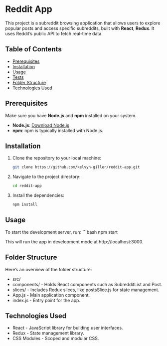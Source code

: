 # Reddit App

This project is a subreddit browsing application that allows users to explore popular posts and access specific subreddits, built with **React**, **Redux**. It uses Reddit’s public API to fetch real-time data.

## Table of Contents
- [Prerequisites](#prerequisites)
- [Installation](#installation)
- [Usage](#usage)
- [Tests](#tests)
- [Folder Structure](#folder-structure)
- [Technologies Used](#technologies-used)

## Prerequisites

Make sure you have **Node.js** and **npm** installed on your system.

- **Node.js**: [Download Node.js](https://nodejs.org/)
- **npm**: npm is typically installed with Node.js.

## Installation

1. Clone the repository to your local machine:
   ```bash
   git clone https://github.com/kelvyn-giller/reddit-app.git

2. Navigate to the project directory:
    ```bash
    cd reddit-app

3. Install the dependencies:
    ```bash
    npm install

## Usage

To start the development server, run:
    ```bash
    npm start
    
This will run the app in development mode at http://localhost:3000.

## Folder Structure
Here’s an overview of the folder structure:

- src/
- components/ - Holds React components such as SubredditList and Post.
- slices/ - Includes Redux slices, like postsSlice.js for state management.
- App.js - Main application component.
- index.js - Entry point for the app.

## Technologies Used
- React - JavaScript library for building user interfaces.
- Redux - State management library.
- CSS Modules - Scoped and modular CSS.
